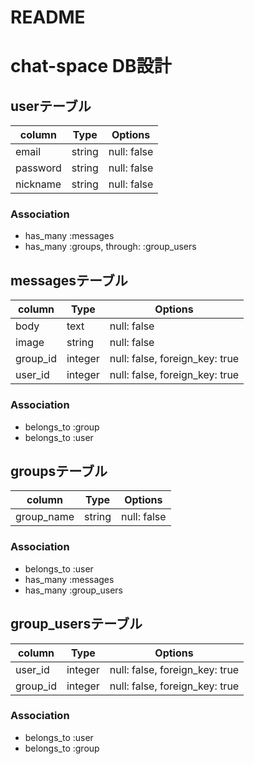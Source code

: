 # README

# chat-space DB設計

## userテーブル

|column|Type|Options|
|------|----|-------|
|email|string|null: false|
|password|string|null: false|
|nickname|string|null: false|

### Association
- has_many :messages 
- has_many  :groups,  through:  :group_users

## messagesテーブル

|column|Type|Options|
|------|----|-------|
|body|text|null: false|
|image|string|null: false|
|group_id|integer|null: false, foreign_key: true|
|user_id|integer|null: false, foreign_key: true|

### Association
- belongs_to :group
- belongs_to :user

## groupsテーブル

|column|Type|Options|
|------|----|-------|
|group_name|string|null: false|

### Association
- belongs_to :user
- has_many :messages
- has_many :group_users

## group_usersテーブル
|column|Type|Options|
|------|----|-------|
|user_id|integer|null: false, foreign_key: true|
|group_id|integer|null: false, foreign_key: true|

### Association
- belongs_to :user
- belongs_to :group
